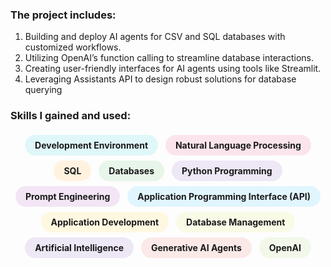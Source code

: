 ### The project includes:
1) Building and deploy AI agents for CSV and SQL databases with customized workflows.
2) Utilizing OpenAI’s function calling to streamline database interactions.
3) Creating user-friendly interfaces for AI agents using tools like Streamlit.
4) Leveraging Assistants API to design robust solutions for database querying

### Skills I gained and used:
<p align="center">
  <span style="display:inline-block; background:#e0f7fa; border-radius:20px; padding:8px 16px; margin:4px; font-weight:bold;">Development Environment</span>
  <span style="display:inline-block; background:#fce4ec; border-radius:20px; padding:8px 16px; margin:4px; font-weight:bold;">Natural Language Processing</span>
  <span style="display:inline-block; background:#fff3e0; border-radius:20px; padding:8px 16px; margin:4px; font-weight:bold;">SQL</span>
  <span style="display:inline-block; background:#e8f5e9; border-radius:20px; padding:8px 16px; margin:4px; font-weight:bold;">Databases</span>
  <span style="display:inline-block; background:#ede7f6; border-radius:20px; padding:8px 16px; margin:4px; font-weight:bold;">Python Programming</span>
  <span style="display:inline-block; background:#f3e5f5; border-radius:20px; padding:8px 16px; margin:4px; font-weight:bold;">Prompt Engineering</span>
  <span style="display:inline-block; background:#e1f5fe; border-radius:20px; padding:8px 16px; margin:4px; font-weight:bold;">Application Programming Interface (API)</span>
  <span style="display:inline-block; background:#fff8e1; border-radius:20px; padding:8px 16px; margin:4px; font-weight:bold;">Application Development</span>
  <span style="display:inline-block; background:#f9fbe7; border-radius:20px; padding:8px 16px; margin:4px; font-weight:bold;">Database Management</span>
  <span style="display:inline-block; background:#ede7f6; border-radius:20px; padding:8px 16px; margin:4px; font-weight:bold;">Artificial Intelligence</span>
  <span style="display:inline-block; background:#fbe9e7; border-radius:20px; padding:8px 16px; margin:4px; font-weight:bold;">Generative AI Agents</span>
  <span style="display:inline-block; background:#f1f8e9; border-radius:20px; padding:8px 16px; margin:4px; font-weight:bold;">OpenAI</span>
</p>

